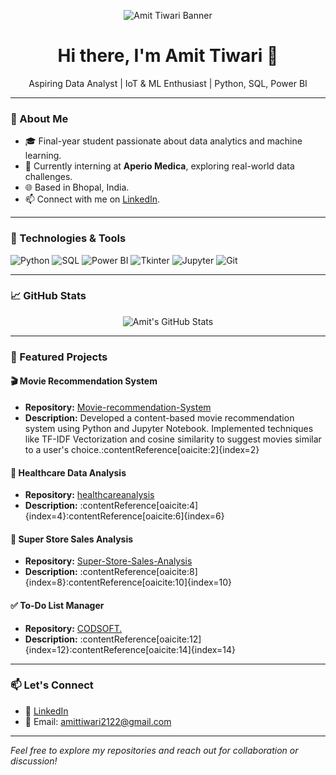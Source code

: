 <!-- Profile Banner -->
<p align="center">
  <img src="https://user-images.githubusercontent.com/your-banner-image.png" alt="Amit Tiwari Banner" />
</p>

<h1 align="center">Hi there, I'm Amit Tiwari 👋</h1>

<p align="center">
  Aspiring Data Analyst | IoT & ML Enthusiast | Python, SQL, Power BI
</p>

---

### 🧠 About Me

- 🎓 Final-year student passionate about data analytics and machine learning.
- 💼 Currently interning at **Aperio Medica**, exploring real-world data challenges.
- 🌐 Based in Bhopal, India.
- 📫 Connect with me on [LinkedIn](https://www.linkedin.com/in/amit-tiwari-214197311).

---

### 🔧 Technologies & Tools

![Python](https://img.shields.io/badge/-Python-3776AB?style=flat-square&logo=python&logoColor=white)
![SQL](https://img.shields.io/badge/-SQL-4479A1?style=flat-square&logo=postgresql&logoColor=white)
![Power BI](https://img.shields.io/badge/-Power%20BI-F2C811?style=flat-square&logo=powerbi&logoColor=black)
![Tkinter](https://img.shields.io/badge/-Tkinter-FF6F00?style=flat-square&logo=python&logoColor=white)
![Jupyter](https://img.shields.io/badge/-Jupyter-F37626?style=flat-square&logo=jupyter&logoColor=white)
![Git](https://img.shields.io/badge/-Git-F05032?style=flat-square&logo=git&logoColor=white)

---

### 📈 GitHub Stats

<p align="center">
  <img src="https://github-readme-stats.vercel.app/api?username=Amit25122002&show_icons=true&theme=radical" alt="Amit's GitHub Stats" />
</p>

---

### 📌 Featured Projects

#### 🎬 Movie Recommendation System
- **Repository:** [Movie-recommendation-System](https://github.com/Amit25122002/Movie-recommendation-System)
- **Description:** Developed a content-based movie recommendation system using Python and Jupyter Notebook. Implemented techniques like TF-IDF Vectorization and cosine similarity to suggest movies similar to a user's choice.:contentReference[oaicite:2]{index=2}

#### 🏥 Healthcare Data Analysis
- **Repository:** [healthcareanalysis](https://github.com/Nikhil-ssd/healthcareanalysis)
- **Description:** :contentReference[oaicite:4]{index=4}:contentReference[oaicite:6]{index=6}

#### 🛒 Super Store Sales Analysis
- **Repository:** [Super-Store-Sales-Analysis](https://github.com/Pragya-011/Super-Store-Sales-Analysis)
- **Description:** :contentReference[oaicite:8]{index=8}:contentReference[oaicite:10]{index=10}

#### ✅ To-Do List Manager
- **Repository:** [CODSOFT.](https://github.com/Amit25122002/CODSOFT.)
- **Description:** :contentReference[oaicite:12]{index=12}:contentReference[oaicite:14]{index=14}

---

### 📫 Let's Connect

- 💼 [LinkedIn](https://www.linkedin.com/in/amit-tiwari-214197311)
- 📧 Email: amittiwari2122@gmail.com

---

*Feel free to explore my repositories and reach out for collaboration or discussion!*
